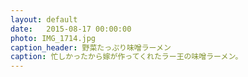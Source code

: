 ```yaml
---
layout: default
date:   2015-08-17 00:00:00
photo: IMG_1714.jpg
caption_header: 野菜たっぷり味噌ラーメン
caption: 忙しかったから嫁が作ってくれたラー王の味噌ラーメン。
---
```

